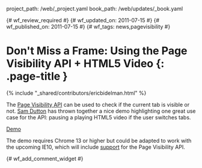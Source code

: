 project_path: /web/_project.yaml
book_path: /web/updates/_book.yaml

{# wf_review_required #}
{# wf_updated_on: 2011-07-15 #}
{# wf_published_on: 2011-07-15 #}
{# wf_tags: news,pagevisibility #}

# Don't Miss a Frame: Using the Page Visibility API + HTML5 Video {: .page-title }

{% include "_shared/contributors/ericbidelman.html" %}


The [Page Visibility API](http://updates.html5rocks.com/2011/06/Page-Visibility-API-Have-I-got-your-attention) can be used to check if the current tab is visible or not. [Sam Dutton](http://twitter.com/@sw12) has thrown together a nice demo highlighting one great use case for the API: pausing a playing HTML5 video if the user switches tabs.

[Demo](http://www.samdutton.com/pageVisibility/)

The demo requires Chrome 13 or higher but could be adapted to work with the upcoming IE10, which will include [support](https://msdn.microsoft.com/en-us/ie/hh272906) for the Page Visibility API.


{# wf_add_comment_widget #}
